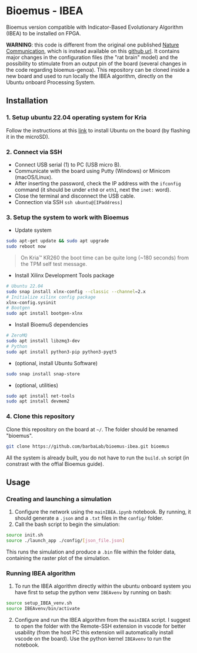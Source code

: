 # Bioemus - IBEA
Bioemus version compatible with Indicator-Based Evolutionary Algorithm (IBEA) to be installed on FPGA. 

**WARNING**: this code is different from the original one published [Nature Communication](https://doi.org/10.1038/s41467-024-48905-x), which is instead available on this [github url](https://github.com/Ceramic-Blue-Tim/bioemus/tree/main). It contains major changes in the configuration files (the "rat brain" model) and the possibility to stimulate from an output pin of the board (several changes in the code regarding bioemus-genoa). This repository can be cloned inside a new board and used to run locally the IBEA algorithm, directly on the Ubuntu onboard Processing System.

## Installation

### 1. Setup ubuntu 22.04 operating system for Kria
Follow the instructions at this [link](https://xilinx.github.io/kria-apps-docs/kr260/linux_boot/ubuntu_22_04/build/html/docs/intro.html) to install Ubuntu on the board (by flashing it in the microSD).
### 2. Connect via SSH
- Connect USB serial (1) to PC (USB micro B).
- Communicate with the board using Putty (Windows) or Minicom (macOS/Linux).
- After inserting the password, check the IP address with the `ifconfig` command (it should be under `eth0` or `eth1`, next the `inet:` word).
- Close the terminal and disconnect the USB cable.
- Connection via SSH `ssh ubuntu@[IPaddress]`
### 3. Setup the system to work with Bioemus
- Update system
```Bash
sudo apt-get update && sudo apt upgrade
sudo reboot now
```
> On Kria™ KR260 the boot time can be quite long (~180 seconds) from the TPM self test message.
- Install Xilinx Development Tools package
```Bash
# Ubuntu 22.04
sudo snap install xlnx-config --classic --channel=2.x
# Initialize xilinx config package
xlnx-config.sysinit
# Bootgen
sudo apt install bootgen-xlnx
```
- Install BioemuS dependencies
```Bash
# ZeroMQ
sudo apt install libzmq3-dev
# Python
sudo apt install python3-pip python3-pyqt5
```
- (optional, install Ubuntu Software)
```Bash
sudo snap install snap-store
```
- (optional, utilities)
```Bash
sudo apt install net-tools
sudo apt install devmem2
```
### 4. Clone this repository
Clone this repository on the board at `~/`. The folder should be renamed "bioemus".
```Bash
git clone https://github.com/barbaLab/bioemus-ibea.git bioemus
```
All the system is already built, you do not have to run the `build.sh` script (in constrast with the offial Bioemus guide).

## Usage

### Creating and launching a simulation
1. Configure the network using the `mainIBEA.ipynb` notebook. By running, it should generate a `.json` and a `.txt` files in the `config/` folder.
2. Call the bash script to begin the simulation:
```Bash
source init.sh
source ./launch_app ./config/[json_file.json]
```
This runs the simulation and produce a `.bin` file within the folder data, containing the raster plot of the simulation.
### Running IBEA algorithm
1. To run the IBEA algorithm directly within the ubuntu onboard system you have first to setup the python venv `IBEAvenv` by running on bash:
``` Bash
source setup_IBEA_venv.sh
source IBEAvenv/bin/activate
```
2. Configure and run the IBEA algorithm from the `mainIBEA` script. I suggest to open the folder with the Remote-SSH extension in vscode for better usability (from the host PC this extension will automatically install vscode on the board). Use the python kernel `IBEAvenv` to run the notebook.

